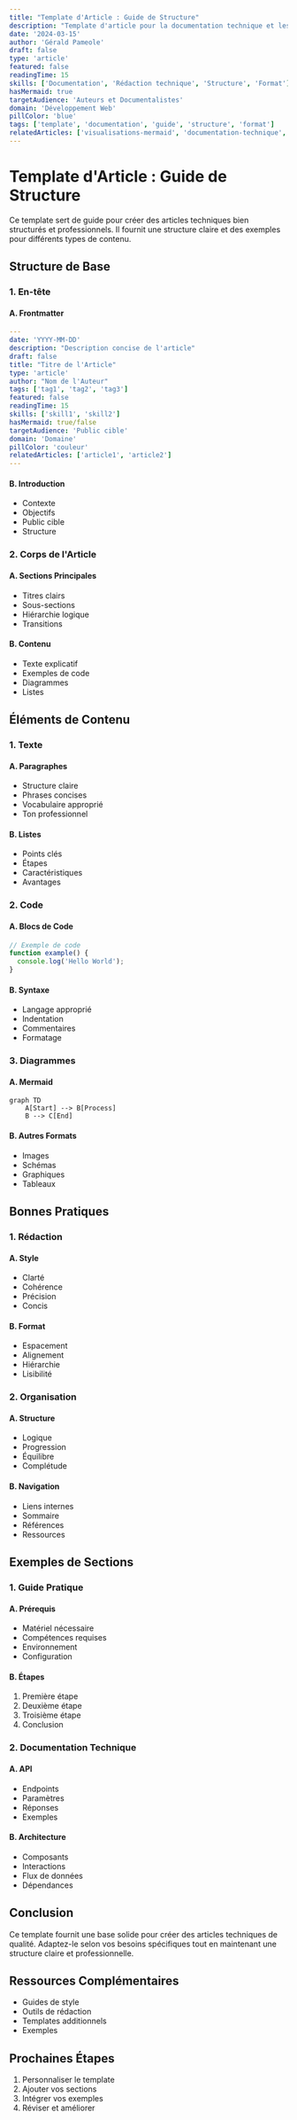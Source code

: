 ```yaml
---
title: "Template d'Article : Guide de Structure"
description: "Template d'article pour la documentation technique et les guides pratiques"
date: '2024-03-15'
author: 'Gérald Pameole'
draft: false
type: 'article'
featured: false
readingTime: 15
skills: ['Documentation', 'Rédaction technique', 'Structure', 'Format']
hasMermaid: true
targetAudience: 'Auteurs et Documentalistes'
domain: 'Développement Web'
pillColor: 'blue'
tags: ['template', 'documentation', 'guide', 'structure', 'format']
relatedArticles: ['visualisations-mermaid', 'documentation-technique', 'mermaid-example']
---
```


# Template d'Article : Guide de Structure

Ce template sert de guide pour créer des articles techniques bien structurés et professionnels. Il fournit une structure claire et des exemples pour différents types de contenu.

## Structure de Base

### 1. En-tête

#### A. Frontmatter

```yaml
---
date: 'YYYY-MM-DD'
description: "Description concise de l'article"
draft: false
title: "Titre de l'Article"
type: 'article'
author: "Nom de l'Auteur"
tags: ['tag1', 'tag2', 'tag3']
featured: false
readingTime: 15
skills: ['skill1', 'skill2']
hasMermaid: true/false
targetAudience: 'Public cible'
domain: 'Domaine'
pillColor: 'couleur'
relatedArticles: ['article1', 'article2']
---
```

#### B. Introduction

- Contexte
- Objectifs
- Public cible
- Structure

### 2. Corps de l'Article

#### A. Sections Principales

- Titres clairs
- Sous-sections
- Hiérarchie logique
- Transitions

#### B. Contenu

- Texte explicatif
- Exemples de code
- Diagrammes
- Listes

## Éléments de Contenu

### 1. Texte

#### A. Paragraphes

- Structure claire
- Phrases concises
- Vocabulaire approprié
- Ton professionnel

#### B. Listes

- Points clés
- Étapes
- Caractéristiques
- Avantages

### 2. Code

#### A. Blocs de Code

```javascript
// Exemple de code
function example() {
  console.log('Hello World');
}
```

#### B. Syntaxe

- Langage approprié
- Indentation
- Commentaires
- Formatage

### 3. Diagrammes

#### A. Mermaid

```mermaid
graph TD
    A[Start] --> B[Process]
    B --> C[End]
```

#### B. Autres Formats

- Images
- Schémas
- Graphiques
- Tableaux

## Bonnes Pratiques

### 1. Rédaction

#### A. Style

- Clarté
- Cohérence
- Précision
- Concis

#### B. Format

- Espacement
- Alignement
- Hiérarchie
- Lisibilité

### 2. Organisation

#### A. Structure

- Logique
- Progression
- Équilibre
- Complétude

#### B. Navigation

- Liens internes
- Sommaire
- Références
- Ressources

## Exemples de Sections

### 1. Guide Pratique

#### A. Prérequis

- Matériel nécessaire
- Compétences requises
- Environnement
- Configuration

#### B. Étapes

1. Première étape
2. Deuxième étape
3. Troisième étape
4. Conclusion

### 2. Documentation Technique

#### A. API

- Endpoints
- Paramètres
- Réponses
- Exemples

#### B. Architecture

- Composants
- Interactions
- Flux de données
- Dépendances

## Conclusion

Ce template fournit une base solide pour créer des articles techniques de qualité. Adaptez-le selon vos besoins spécifiques tout en maintenant une structure claire et professionnelle.

## Ressources Complémentaires

- Guides de style
- Outils de rédaction
- Templates additionnels
- Exemples

## Prochaines Étapes

1. Personnaliser le template
2. Ajouter vos sections
3. Intégrer vos exemples
4. Réviser et améliorer
